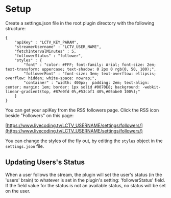 # Setup

Create a settings.json file in the root plugin directory with the following structure:

```
{
	"apiKey" : "LCTV_KEY_PARAM",
	"streamerUsername" : "LCTV_USER_NAME",
	"fetchIntervalMinutes" : 5,
	"followerStatus" : "follower",
    "styles" : {
        "font" : "color: #FFF; font-family: Arial; font-size: 2em; text-transform: uppercase; text-shadow: 0 2px 0 rgb(0, 50, 100);",
        "followerFont" : "font-size: 3em; text-overflow: ellipsis; overflow: hidden; white-space: nowrap;",
        "container" : "width: 400px;  padding: 2em; text-align: center; margin: 1em; border: 1px solid #0070E8; background: -webkit-linear-gradient(top, #87e0fd 0%,#53cbf1 40%,#05abe0 100%);"
    }
}
```

You can get your apiKey from the RSS followers page. Click the RSS icon beside "Followers" on this page:

[https://www.livecoding.tv/LCTV_USERNAME/settings/followers/](https://www.livecoding.tv/LCTV_USERNAME/settings/followers/)

You can change the styles of the fly out, by editing the `styles` object in the `settings.json` file.

## Updating Users's Status

When a user follows the stream, the plugin will set the user's status (in the 'users' brain) to whatever is set in the plugin's setting: 'followerStatus' field. If the field value for the status is not an available status, no status will be set on the user.
